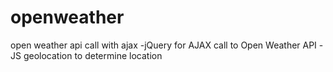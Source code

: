# openweather
open weather api call with ajax
-jQuery for AJAX call to Open Weather API
-JS geolocation to determine location
